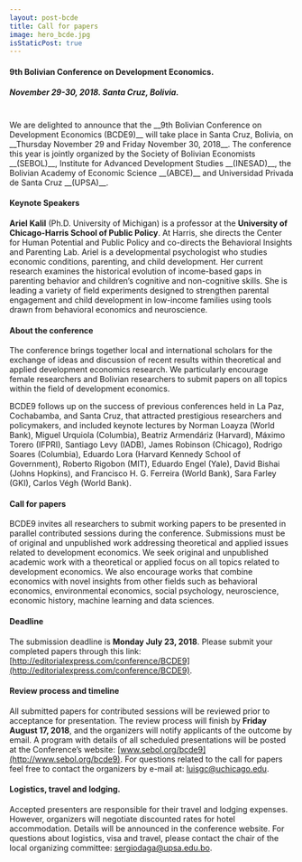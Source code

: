 ```yaml
---
layout: post-bcde
title: Call for papers
image: hero_bcde.jpg
isStaticPost: true
---
```


#### 9th Bolivian Conference on Development Economics.
##### November 29-30, 2018. Santa Cruz, Bolivia.
<br>
We are delighted to announce that the __9th Bolivian Conference on Development Economics (BCDE9)__ will take place in Santa Cruz, Bolivia, on __Thursday November 29 and Friday November 30, 2018__. The conference this year is jointly organized by the Society of Bolivian Economists __(SEBOL)__, Institute for Advanced Development Studies __(INESAD)__, the Bolivian Academy of Economic Science __(ABCE)__ and Universidad Privada de Santa Cruz __(UPSA)__.

#### Keynote Speakers
__Ariel Kalil__ (Ph.D. University of Michigan) is a professor at the __University of Chicago-Harris School of Public Policy__. At Harris, she directs the Center for Human Potential and Public Policy and co-directs the Behavioral Insights and Parenting Lab. Ariel is a developmental psychologist who studies economic conditions, parenting, and child development. Her current research examines the historical evolution of income-based gaps in parenting behavior and children’s cognitive and non-cognitive skills. She is leading a variety of field experiments designed to strengthen parental engagement and child development in low-income families using tools drawn from behavioral economics and neuroscience.

#### About the conference
The conference brings together local and international scholars for the exchange of ideas and discussion of recent results within theoretical and applied development economics research. We particularly encourage female researchers and Bolivian researchers to submit papers on all topics within the field of development economics.

BCDE9 follows up on the success of previous conferences held in La Paz, Cochabamba, and Santa Cruz, that attracted prestigious researchers and policymakers, and included keynote lectures by Norman Loayza (World Bank), Miguel Urquiola (Columbia), Beatriz Armendáriz (Harvard), Máximo Torero (IFPRI), Santiago Levy (IADB), James Robinson (Chicago), Rodrigo Soares (Columbia), Eduardo Lora (Harvard Kennedy School of Government), Roberto Rigobon (MIT), Eduardo Engel (Yale), David Bishai (Johns Hopkins), and Francisco H. G. Ferreira (World Bank), Sara Farley (GKI), Carlos Végh (World Bank).

#### Call for papers
BCDE9 invites all researchers to submit working papers to be presented in parallel contributed sessions during the conference. Submissions must be of original and unpublished work addressing theoretical and applied issues related to development economics.  We seek original and unpublished academic work with a theoretical or applied focus on all topics related to development economics. We also encourage works that combine economics with novel insights from other fields such as behavioral economics, environmental economics, social psychology, neuroscience, economic history, machine learning and data sciences.

#### Deadline
The submission deadline is __Monday July 23, 2018__. Please submit your completed papers through this link: [http://editorialexpress.com/conference/BCDE9](http://editorialexpress.com/conference/BCDE9).

#### Review process and timeline
All submitted papers for contributed sessions will be reviewed prior to acceptance for presentation. The review process will finish by __Friday August 17, 2018__, and the organizers will notify applicants of the outcome by email.  A program with details of all scheduled presentations will be posted at the Conference’s website: [www.sebol.org/bcde9](http://www.sebol.org/bcde9). For questions related to the call for papers feel free to contact the organizers by e-mail at: [luisgc@uchicago.edu](mailto:luisgc@uchicago.edu).

#### Logistics, travel and lodging.
Accepted presenters are responsible for their travel and lodging expenses. However, organizers will negotiate discounted rates for hotel accommodation. Details will be announced in the conference website. For questions about logistics, visa and travel, please contact the chair of the local organizing committee: [sergiodaga@upsa.edu.bo](mailto:sergiodaga@upsa.edu.bo).
